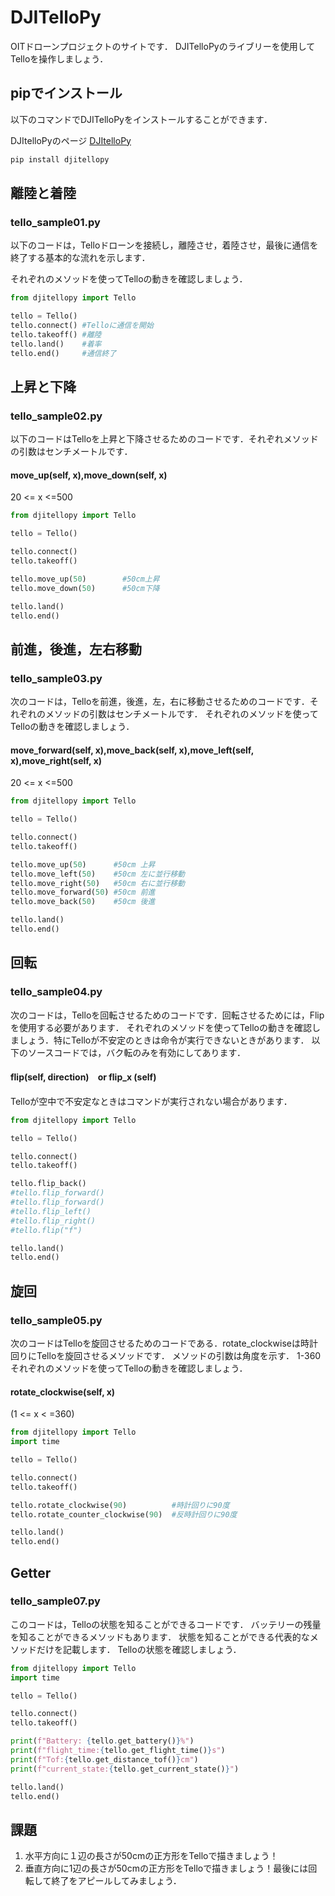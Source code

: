 # DJITelloPy
OITドローンプロジェクトのサイトです．
DJITelloPyのライブリーを使用してTelloを操作しましょう．
## pipでインストール
以下のコマンドでDJITelloPyをインストールすることができます．

DJItelloPyのページ
[DJItelloPy](https://github.com/damiafuentes/DJITelloPy)
```bash
pip install djitellopy
```
## 離陸と着陸
### tello_sample01.py
以下のコードは，Telloドローンを接続し，離陸させ，着陸させ，最後に通信を終了する基本的な流れを示します．

それぞれのメソッドを使ってTelloの動きを確認しましょう．
```python
from djitellopy import Tello

tello = Tello()
tello.connect() #Telloに通信を開始
tello.takeoff() #離陸
tello.land()    #着率
tello.end()     #通信終了
```

## 上昇と下降
### tello_sample02.py
以下のコードはTelloを上昇と下降させるためのコードです．それぞれメソッドの引数はセンチメートルです．
#### move_up(self, x),move_down(self, x)
20 <= x <=500
```python
from djitellopy import Tello

tello = Tello()

tello.connect()
tello.takeoff()

tello.move_up(50)        #50cm上昇
tello.move_down(50)      #50cm下降

tello.land()
tello.end()
```


##  前進，後進，左右移動
### tello_sample03.py
次のコードは，Telloを前進，後進，左，右に移動させるためのコードです．それぞれのメソッドの引数はセンチメートルです．
それぞれのメソッドを使ってTelloの動きを確認しましょう．
#### move_forward(self, x),move_back(self, x),move_left(self, x),move_right(self, x)
20 <= x <=500
```python
from djitellopy import Tello

tello = Tello()

tello.connect()
tello.takeoff()

tello.move_up(50)      #50cm 上昇
tello.move_left(50)    #50cm 左に並行移動
tello.move_right(50)   #50cm 右に並行移動
tello.move_forward(50) #50cm 前進
tello.move_back(50)    #50cm 後進

tello.land()
tello.end()
```

## 回転
###  tello_sample04.py
次のコードは，Telloを回転させるためのコードです．回転させるためには，Flip を使用する必要があります．
それぞれのメソッドを使ってTelloの動きを確認しましょう．特にTelloが不安定のときは命令が実行できないときがあります．
以下のソースコードでは，バク転のみを有効にしてあります．
#### flip(self, direction)　or flip_x (self)
Telloが空中で不安定なときはコマンドが実行されない場合があります．
```python
from djitellopy import Tello

tello = Tello()

tello.connect()
tello.takeoff()

tello.flip_back()
#tello.flip_forward()
#tello.flip_forward()
#tello.flip_left()
#tello.flip_right()
#tello.flip("f")

tello.land()
tello.end()
```
## 旋回
### tello_sample05.py
次のコードはTelloを旋回させるためのコードである．rotate_clockwiseは時計回りにTelloを旋回させるメソッドです．
メソッドの引数は角度を示す．
1-360
それぞれのメソッドを使ってTelloの動きを確認しましょう．
#### rotate_clockwise(self, x)
 (1 <= x < =360)
```python
from djitellopy import Tello
import time

tello = Tello()

tello.connect()
tello.takeoff()

tello.rotate_clockwise(90)          #時計回りに90度
tello.rotate_counter_clockwise(90)  #反時計回りに90度

tello.land()
tello.end()
```
## Getter
### tello_sample07.py
このコードは，Telloの状態を知ることができるコードです．
バッテリーの残量を知ることができるメソッドもあります．
状態を知ることができる代表的なメソッドだけを記載します．
Telloの状態を確認しましょう．

```python
from djitellopy import Tello
import time

tello = Tello()

tello.connect()
tello.takeoff()

print(f"Battery: {tello.get_battery()}%")
print(f"flight_time:{tello.get_flight_time()}s")
print(f"Tof:{tello.get_distance_tof()}cm")
print(f"current_state:{tello.get_current_state()}")

tello.land()
tello.end()
```

## 課題
1. 水平方向に１辺の長さが50cmの正方形をTelloで描きましょう！
2. 垂直方向に1辺の長さが50cmの正方形をTelloで描きましょう！最後には回転して終了をアピールしてみましょう．
